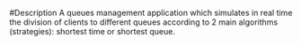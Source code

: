 #Description
A queues management application which simulates in real time the division of clients to different queues according to 2 main algorithms (strategies): shortest time or shortest queue. 
